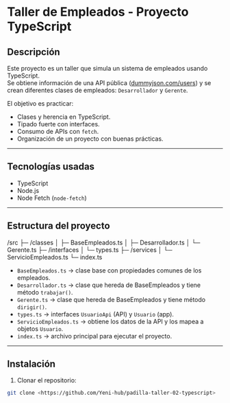 # Taller de Empleados - Proyecto TypeScript

## Descripción
Este proyecto es un taller que simula un sistema de empleados usando TypeScript.  
Se obtiene información de una API pública ([dummyjson.com/users](https://dummyjson.com/users)) y se crean diferentes clases de empleados: `Desarrollador` y `Gerente`.  

El objetivo es practicar:
- Clases y herencia en TypeScript.
- Tipado fuerte con interfaces.
- Consumo de APIs con `fetch`.
- Organización de un proyecto con buenas prácticas.

---

## Tecnologías usadas
- TypeScript
- Node.js
- Node Fetch (`node-fetch`)

---

## Estructura del proyecto
/src
├─ /classes
│ ├─ BaseEmpleados.ts
│ ├─ Desarrollador.ts
│ └─ Gerente.ts
├─ /interfaces
│ └─ types.ts
├─ /services
│ └─ ServicioEmpleados.ts
└─ index.ts


- `BaseEmpleados.ts` → clase base con propiedades comunes de los empleados.  
- `Desarrollador.ts` → clase que hereda de BaseEmpleados y tiene método `trabajar()`.  
- `Gerente.ts` → clase que hereda de BaseEmpleados y tiene método `dirigir()`.  
- `types.ts` → interfaces `UsuarioApi` (API) y `Usuario` (app).  
- `ServicioEmpleados.ts` → obtiene los datos de la API y los mapea a objetos `Usuario`.  
- `index.ts` → archivo principal para ejecutar el proyecto.

---

## Instalación

1. Clonar el repositorio:

```bash
git clone <https://github.com/Yeni-hub/padilla-taller-02-typescript>


